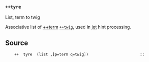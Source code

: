 ### `++tyre`

List, term to twig

Associative list of [++term]() [`++twig`](), used in [jet]() hint processing.

Source
------

        ++  tyre  (list ,[p=term q=twig])                       ::


